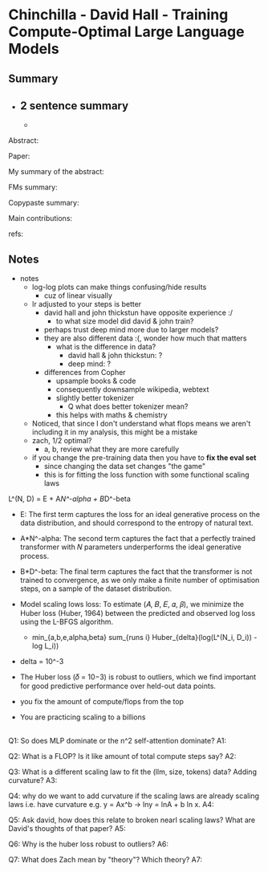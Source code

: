 # Chinchilla - David Hall - Training Compute-Optimal Large Language Models

## Summary
- 2 sentence summary
  - 
  - 

Abstract:

Paper: 

My summary of the abstract:

FMs summary:

Copypaste summary:

Main contributions:

refs:



## Notes

- notes
  - log-log plots can make things confusing/hide results
    - cuz of linear visually
  - lr adjusted to your steps is better
    - david hall and john thickstun have opposite experience :/ 
      - to what size model did david & john train?
    - perhaps trust deep mind more due to larger models?
    - they are also different data :(, wonder how much that matters
      - what is the difference in data?
        - david hall & john thickstun: ?
        - deep mind: ?
    - differences from Copher
      - upsample books & code
      - consequently downsample wikipedia, webtext
      - slightly better tokenizer
        - Q what does better tokenizer mean?
      - this helps with maths & chemistry
  - Noticed, that since I don't understand what flops means we aren't including it
  in my analysis, this might be a mistake
  - zach, 1/2 optimal?
    - a, b, review what they are more carefully
  - if you change the pre-training data then you have to **fix the eval set**
    - since changing the data set changes "the game"
    - this is for fitting the loss function with some functional scaling laws 

L^(N, D) = E + A*N^-alpha + B*D^-beta 

- E: The first term captures the loss for an ideal generative process on the data distribution, and should
correspond to the entropy of natural text.
- A*N^-alpha: The second term captures the fact that a perfectly trained transformer with 𝑁 parameters underperforms the ideal generative process. 
- B*D^-beta: The final term captures
the fact that the transformer is not trained to convergence, as we only make a finite number of
optimisation steps, on a sample of the dataset distribution.

- Model scaling lows loss: To estimate (𝐴, 𝐵, 𝐸, 𝛼, 𝛽), we minimize the Huber loss (Huber, 1964) between the
predicted and observed log loss using the L-BFGS algorithm.
  - min_{a,b,e,alpha,beta} sum_{runs i} Huber_{delta}(log(L^(N_i, D_i)) - log L_i)) 
- delta = 10^-3
- The Huber loss (𝛿 = 10−3) is robust to outliers, which we find important for good predictive performance over
held-out data points.

- you fix the amount of compute/flops from the top

- You are practicing scaling to a billions


##

Q1: So does MLP dominate or the n^2 self-attention dominate?
A1:

Q2: What is a FLOP? Is it like amount of total compute steps say?
A2:

Q3: What is a different scaling law to fit the (llm, size, tokens) data? 
Adding curvature?
A3:

Q4: why do we want to add curvature if the scaling laws are already scaling laws
i.e. have curvature e.g. y = Ax^b -> lny = lnA + b ln x.
A4:

Q5: Ask david, how does this relate to broken nearl scaling laws?
What are David's thoughts of that paper?
A5:

Q6: Why is the huber loss robust to outliers?
A6:

Q7: What does Zach mean by "theory"? Which theory?
A7:










